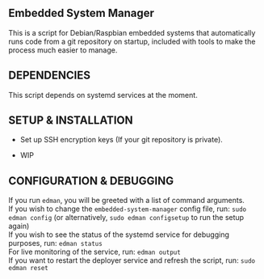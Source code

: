 Embedded System Manager
-----------------------

This is a script for Debian/Raspbian embedded systems that automatically runs code from a git repository on startup, included with tools to make the process much easier to manage.

DEPENDENCIES
------------

This script depends on systemd services at the moment.

SETUP & INSTALLATION
--------------------

- Set up SSH encryption keys (If your git repository is private).

- WIP

CONFIGURATION & DEBUGGING
-------------------------

If you run `edman`, you will be greeted with a list of command arguments.  
If you wish to change the `embedded-system-manager` config file, run: `sudo edman config` (or alternatively, `sudo edman configsetup` to run the setup again)  
If you wish to see the status of the systemd service for debugging purposes, run: `edman status`  
For live monitoring of the service, run: `edman output`  
If you want to restart the deployer service and refresh the script, run: `sudo edman reset`
